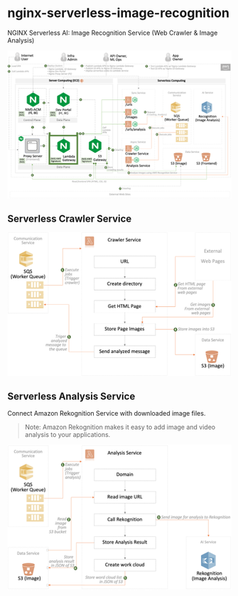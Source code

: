 # nginx-serverless-image-recognition

NGINX Serverless AI: Image Recognition Service (Web Crawler &amp; Image Analysis)

![](./docs/img/nginx-serverless-ai-img-recognition-crawler-analysis.png)

## Serverless Crawler Service

![](./docs/img/serverless-crawler-service.png)

## Serverless Analysis Service

Connect Amazon Rekognition Service with downloaded image files.

> Note: Amazon Rekognition makes it easy to add image and video analysis to your applications. 

![](./docs/img/serverless-analysis-service.png)
